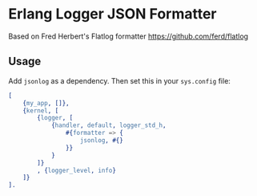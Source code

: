 # Erlang Logger JSON Formatter

Based on Fred Herbert's Flatlog formatter https://github.com/ferd/flatlog

## Usage
Add `jsonlog` as a dependency. Then set this in your `sys.config` file:

```erlang
[
	{my_app, []},
	{kernel, [
		{logger, [
			{handler, default, logger_std_h,
				#{formatter => {
					jsonlog, #{}
				}}
			}
		]}
		, {logger_level, info}
	]}
].
```